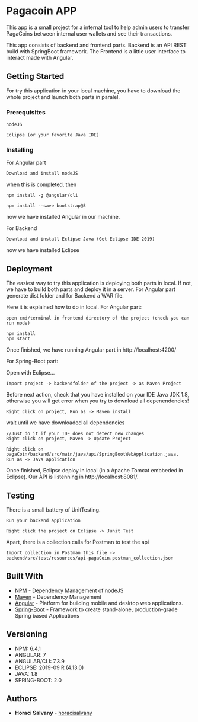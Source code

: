 # Pagacoin APP

This app is a small project for a internal tool to help admin users to transfer PagaCoins between internal user wallets and see their transactions.

This app consists of backend and frontend parts. Backend is an API REST build with SpringBoot framework. The Frontend is a little user interface to interact made with Angular.

## Getting Started

For try this application in your local machine, you have to download the whole project and launch  both parts in paralel.

### Prerequisites


```
nodeJS
```

```
Eclipse (or your favorite Java IDE)
```


### Installing

For Angular part
```
Download and install nodeJS
```

when this is completed, then

```
npm install -g @angular/cli
```

```
npm install --save bootstrap@3
```

now we have installed Angular in our machine.

For Backend

```
Download and install Eclipse Java (Get Eclipse IDE 2019)
```

now we have installed Eclipse


## Deployment

The easiest way to try this application is deploying both parts in local.
If not, we have to build both parts and deploy it in a server. For Angular part generate dist folder and for Backend a WAR file.

Here it is explained how to do in local.
For Angular part:
```
open cmd/terminal in frontend directory of the project (check you can run node)
```

```
npm install
npm start
```

Once finished, we have running Angular part in http://localhost:4200/

For Spring-Boot part:

Open with Eclipse...
```
Import project -> backendfolder of the project -> as Maven Project 
```
Before next action, check that you have installed on your IDE Java JDK 1.8, otherwise you will get error when you try to download all depenendencies!
```
Right click on project, Run as -> Maven install
```
wait until we have downloaded all dependencies
```
//Just do it if your IDE does not detect new changes
Right click on project, Maven -> Update Project
```
```
Right click on pagaCoin/backend/src/main/java/api/SpringBootWebApplication.java, 
Run as -> Java application
```
Once finished, Eclipse deploy in local (in a Apache Tomcat embbeded in Eclipse).
Our API is listenning in http://localhost:8081/.

## Testing
There is a small battery of UnitTesting.

```
Run your backend application
```

```
Right click the project on Eclipse -> Junit Test
```

Apart, there is a collection calls for Postman to test the api
```
Import collection in Postman this file -> backend/src/test/resources/api-pagaCoin.postman_collection.json
```
## Built With

* [NPM](https://www.npmjs.com/) - Dependency Management of nodeJS
* [Maven](https://maven.apache.org/) - Dependency Management
* [Angular](https://angular.io/) - Platform for building mobile and desktop web applications.
* [Spring-Boot](https://spring.io/projects/spring-boot) - Framework to create stand-alone, production-grade Spring based Applications

## Versioning
* NPM: 6.4.1
* ANGULAR: 7
* ANGULAR/CLI: 7.3.9
* ECLIPSE: 2019-09 R (4.13.0)
* JAVA: 1.8
* SPRING-BOOT: 2.0

## Authors

* **Horaci Salvany**  - [horacisalvany](https://github.com/horacisalvany)

